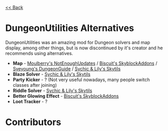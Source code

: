 [<< Back](README.md)

# DungeonUtilities Alternatives

DungeonUtilities was an amazing mod for Dungeon solvers and map display, among other things, but is now discontinued by it's creator and he recommends using alternatives.

- **Map** - [Moulberry's NotEnoughUpdates](https://github.com/Moulberry/NotEnoughUpdates/latest) / [Biscuit's SkyblockAddons](https://github.com/BiscuitDevelopment/SkyblockAddons/releases/latest) / [Syeyoung's DungeonGuide](https://github.com/Dungeons-Guide/Skyblock-Dungeons-Guide/releases/latest) / [Sychic & Lily's Skytils](https://github.com/Skytils/SkytilsMod/releases/latest)
- **Blaze Solver** - [Sychic & Lily's Skytils](https://github.com/Skytils/SkytilsMod/releases/latest)
- **Party Kicker** - ? (Not very useful nowadays, many people switch classes after joining)
- **Riddle Solver** - [Sychic & Lily's Skytils](https://github.com/Skytils/SkytilsMod/releases/latest)
- **Better Glowing Effect** - [Biscuit's SkyblockAddons](https://github.com/BiscuitDevelopment/SkyblockAddons/releases/latest)
- **Loot Tracker** - ?

# Contributors
